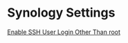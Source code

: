 # Synology Settings

[Enable SSH User Login Other Than root](enable-ssh-user-login-other-than-root.md)

